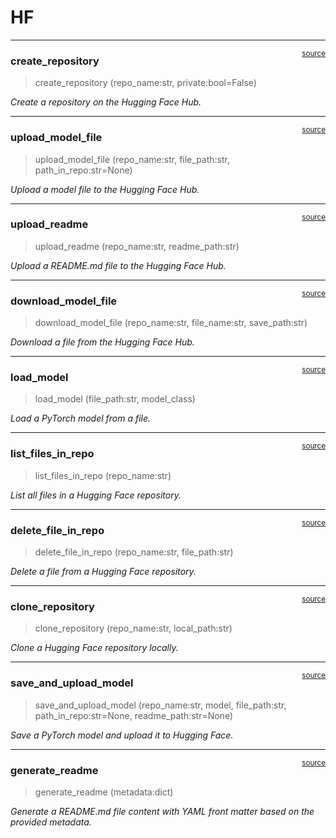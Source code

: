# HF


<!-- WARNING: THIS FILE WAS AUTOGENERATED! DO NOT EDIT! -->

------------------------------------------------------------------------

<a
href="https://github.com/FasterAI-Labs/fastermodels/blob/main/fastermodels/hf.py#L14"
target="_blank" style="float:right; font-size:smaller">source</a>

### create_repository

>  create_repository (repo_name:str, private:bool=False)

*Create a repository on the Hugging Face Hub.*

------------------------------------------------------------------------

<a
href="https://github.com/FasterAI-Labs/fastermodels/blob/main/fastermodels/hf.py#L20"
target="_blank" style="float:right; font-size:smaller">source</a>

### upload_model_file

>  upload_model_file (repo_name:str, file_path:str, path_in_repo:str=None)

*Upload a model file to the Hugging Face Hub.*

------------------------------------------------------------------------

<a
href="https://github.com/FasterAI-Labs/fastermodels/blob/main/fastermodels/hf.py#L32"
target="_blank" style="float:right; font-size:smaller">source</a>

### upload_readme

>  upload_readme (repo_name:str, readme_path:str)

*Upload a README.md file to the Hugging Face Hub.*

------------------------------------------------------------------------

<a
href="https://github.com/FasterAI-Labs/fastermodels/blob/main/fastermodels/hf.py#L43"
target="_blank" style="float:right; font-size:smaller">source</a>

### download_model_file

>  download_model_file (repo_name:str, file_name:str, save_path:str)

*Download a file from the Hugging Face Hub.*

------------------------------------------------------------------------

<a
href="https://github.com/FasterAI-Labs/fastermodels/blob/main/fastermodels/hf.py#L51"
target="_blank" style="float:right; font-size:smaller">source</a>

### load_model

>  load_model (file_path:str, model_class)

*Load a PyTorch model from a file.*

------------------------------------------------------------------------

<a
href="https://github.com/FasterAI-Labs/fastermodels/blob/main/fastermodels/hf.py#L58"
target="_blank" style="float:right; font-size:smaller">source</a>

### list_files_in_repo

>  list_files_in_repo (repo_name:str)

*List all files in a Hugging Face repository.*

------------------------------------------------------------------------

<a
href="https://github.com/FasterAI-Labs/fastermodels/blob/main/fastermodels/hf.py#L64"
target="_blank" style="float:right; font-size:smaller">source</a>

### delete_file_in_repo

>  delete_file_in_repo (repo_name:str, file_path:str)

*Delete a file from a Hugging Face repository.*

------------------------------------------------------------------------

<a
href="https://github.com/FasterAI-Labs/fastermodels/blob/main/fastermodels/hf.py#L70"
target="_blank" style="float:right; font-size:smaller">source</a>

### clone_repository

>  clone_repository (repo_name:str, local_path:str)

*Clone a Hugging Face repository locally.*

------------------------------------------------------------------------

<a
href="https://github.com/FasterAI-Labs/fastermodels/blob/main/fastermodels/hf.py#L75"
target="_blank" style="float:right; font-size:smaller">source</a>

### save_and_upload_model

>  save_and_upload_model (repo_name:str, model, file_path:str,
>                             path_in_repo:str=None, readme_path:str=None)

*Save a PyTorch model and upload it to Hugging Face.*

------------------------------------------------------------------------

<a
href="https://github.com/FasterAI-Labs/fastermodels/blob/main/fastermodels/hf.py#L82"
target="_blank" style="float:right; font-size:smaller">source</a>

### generate_readme

>  generate_readme (metadata:dict)

*Generate a README.md file content with YAML front matter based on the
provided metadata.*
